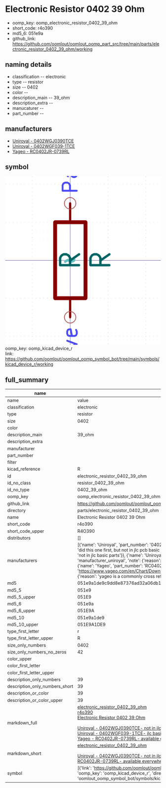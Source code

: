 # Electronic Resistor 0402 39 Ohm

  
* oomp_key: oomp_electronic_resistor_0402_39_ohm 
* short_code: r4o390
* md5_6: 051e9a  
* github_link: https://github.com/oomlout/oomlout_oomp_part_src/tree/main/parts/electronic_resistor_0402_39_ohm/working  
## naming details
* classification -- electronic
* type -- resistor
* size -- 0402
* color -- 
* description_main -- 39_ohm
* description_extra -- 
* manucaturer -- 
* part_number -- 


## manufacturers
* [Uniroyal - 0402WGJ0390TCE]()  
* [Uniroyal - 0402WGF039-1TCE]()  
* [Yageo - RC0402JR-0739RL](https://www.yageo.com/en/Chart/Download/pdf/RC0402JR-0739RL)  

## symbol

![](symbol/0/working/working_600.png)  
oomp_key: oomp_kicad_device_r  
link: https://github.com/oomlout/oomlout_oomp_symbol_bot/tree/main/symbols/kicad_device_r/working  


## full_summary
| name | value | 
| --- | --- | 
| name | value | 
| classification | electronic | 
| type | resistor | 
| size | 0402 | 
| color |  | 
| description_main | 39_ohm | 
| description_extra |  | 
| manufacturer |  | 
| part_number |  | 
| filter |  | 
| kicad_reference | R | 
| id | electronic_resistor_0402_39_ohm | 
| id_no_class | resistor_0402_39_ohm | 
| id_no_type | 0402_39_ohm | 
| oomp_key | oomp_electronic_resistor_0402_39_ohm | 
| github_link | https://github.com/oomlout/oomlout_oomp_part_src/tree/main/parts/electronic_resistor_0402_39_ohm/working | 
| directory | parts/electronic_resistor_0402_39_ohm | 
| name | Electronic Resistor 0402 39 Ohm | 
| short_code | r4o390 | 
| short_code_upper | R4O390 | 
| distributors | [] | 
| manufacturers | [{'name': 'Uniroyal', 'part_number': '0402WGJ0390TCE', 'link': '', 'id': 'manufacturer_uniroyal', 'note': {'reason': 'did this one first, but not in jlc pcb basic parts and 1 percent are and they are the same price', 'reason_short': 'not in jlc basic parts'}}, {'name': 'Uniroyal', 'part_number': '0402WGF039-1TCE', 'link': '', 'id': 'manufacturer_uniroyal', 'note': {'reason': 'in the jlc basic parts catalogue', 'reason_short': 'jlc basic part'}}, {'name': 'Yageo', 'part_number': 'RC0402JR-0739RL', 'link': 'https://www.yageo.com/en/Chart/Download/pdf/RC0402JR-0739RL', 'id': 'manufacturer_yageo', 'note': {'reason': 'yageo is a commonly cross referenced part number', 'reason_short': 'available everywhere'}}] | 
| md5 | 051e9a1de9c9dd8e87376ad32a06db17 | 
| md5_5 | 051e9 | 
| md5_5_upper | 051E9 | 
| md5_6 | 051e9a | 
| md5_6_upper | 051E9A | 
| md5_10 | 051e9a1de9 | 
| md5_10_upper | 051E9A1DE9 | 
| type_first_letter | r | 
| type_first_letter_upper | R | 
| size_only_numbers | 0402 | 
| size_only_numbers_no_zeros | 42 | 
| color_upper |  | 
| color_first_letter |  | 
| color_first_letter_upper |  | 
| description_only_numbers | 39 | 
| description_only_numbers_short | 39 | 
| description_or_color | 39 | 
| description_or_color_upper | 39 | 
| markdown_full | [electronic_resistor_0402_39_ohm](https://github.com/oomlout/oomlout_oomp_part_src/tree/main/parts/electronic_resistor_0402_39_ohm/working)<br>[r4o390](https://github.com/oomlout/oomlout_oomp_part_src/tree/main/parts/electronic_resistor_0402_39_ohm/working)<br>[Electronic Resistor 0402 39 Ohm](https://github.com/oomlout/oomlout_oomp_part_src/tree/main/parts/electronic_resistor_0402_39_ohm/working)<br><br>[Uniroyal - 0402WGJ0390TCE- not in jlc basic parts]() [(L)  ](https://www.lcsc.com/search?q=0402WGJ0390TCE)[(D)  ](https://www.digikey.com/en/products?keywords=0402WGJ0390TCE)[(M)  ](https://www.mouser.com/Search/Refine?Keyword=0402WGJ0390TCE)[(N)  ](https://www.newark.com/search?st=0402WGJ0390TCE)[(SZ)  ](https://so.szlcsc.com/global.html?k=0402WGJ0390TCE)<br>[Uniroyal - 0402WGF039-1TCE- jlc basic part]() [(L)  ](https://www.lcsc.com/search?q=0402WGF039-1TCE)[(D)  ](https://www.digikey.com/en/products?keywords=0402WGF039-1TCE)[(M)  ](https://www.mouser.com/Search/Refine?Keyword=0402WGF039-1TCE)[(N)  ](https://www.newark.com/search?st=0402WGF039-1TCE)[(SZ)  ](https://so.szlcsc.com/global.html?k=0402WGF039-1TCE)<br>[Yageo - RC0402JR-0739RL- available everywhere](https://www.yageo.com/en/Chart/Download/pdf/RC0402JR-0739RL) [(L)  ](https://www.lcsc.com/search?q=RC0402JR-0739RL)[(D)  ](https://www.digikey.com/en/products?keywords=RC0402JR-0739RL)[(M)  ](https://www.mouser.com/Search/Refine?Keyword=RC0402JR-0739RL)[(N)  ](https://www.newark.com/search?st=RC0402JR-0739RL)[(SZ)  ](https://so.szlcsc.com/global.html?k=RC0402JR-0739RL)<br> | 
| markdown_short | [electronic_resistor_0402_39_ohm](https://github.com/oomlout/oomlout_oomp_part_src/tree/main/parts/electronic_resistor_0402_39_ohm/working)<br><br>[Uniroyal - 0402WGJ0390TCE- not in jlc basic parts]()[Uniroyal - 0402WGF039-1TCE- jlc basic part]()[Yageo - RC0402JR-0739RL- available everywhere](https://www.yageo.com/en/Chart/Download/pdf/RC0402JR-0739RL) | 
| symbol | [{'link': 'https://github.com/oomlout/oomlout_oomp_symbol_bot/tree/main/symbols/kicad_device_r', 'oomp_key': 'oomp_kicad_device_r', 'directory': 'oomlout_oomp_symbol_bot/symbols/kicad_device_r//working/working.kicad_sym'}] | 
